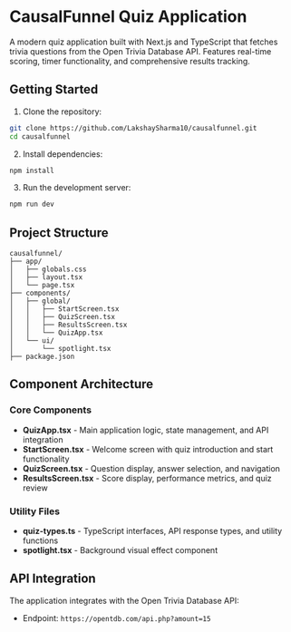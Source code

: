 # CausalFunnel Quiz Application

A modern quiz application built with Next.js and TypeScript that fetches trivia questions from the Open Trivia Database API. Features real-time scoring, timer functionality, and comprehensive results tracking.

## Getting Started

1. Clone the repository:
```bash
git clone https://github.com/LakshaySharma10/causalfunnel.git
cd causalfunnel
```

2. Install dependencies:
```bash
npm install
```

3. Run the development server:
```bash
npm run dev
```

## Project Structure

```
causalfunnel/
├── app/
│   ├── globals.css
│   ├── layout.tsx
│   └── page.tsx
├── components/
│   ├── global/
│   │   ├── StartScreen.tsx
│   │   ├── QuizScreen.tsx
│   │   ├── ResultsScreen.tsx
│   │   └── QuizApp.tsx
│   └── ui/
│       └── spotlight.tsx
├── package.json
```

## Component Architecture

### Core Components
- **QuizApp.tsx** - Main application logic, state management, and API integration
- **StartScreen.tsx** - Welcome screen with quiz introduction and start functionality
- **QuizScreen.tsx** - Question display, answer selection, and navigation
- **ResultsScreen.tsx** - Score display, performance metrics, and quiz review

### Utility Files
- **quiz-types.ts** - TypeScript interfaces, API response types, and utility functions
- **spotlight.tsx** - Background visual effect component

## API Integration
The application integrates with the Open Trivia Database API:
- Endpoint: `https://opentdb.com/api.php?amount=15`
